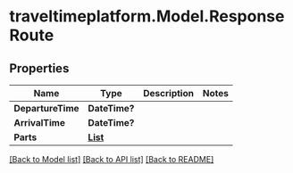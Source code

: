 # traveltimeplatform.Model.ResponseRoute
## Properties

Name | Type | Description | Notes
------------ | ------------- | ------------- | -------------
**DepartureTime** | **DateTime?** |  | 
**ArrivalTime** | **DateTime?** |  | 
**Parts** | [**List<ResponseRoutePart>**](ResponseRoutePart.md) |  | 

[[Back to Model list]](../README.md#documentation-for-models) [[Back to API list]](../README.md#documentation-for-api-endpoints) [[Back to README]](../README.md)

